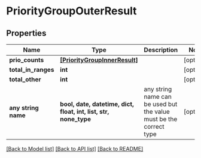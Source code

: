 # PriorityGroupOuterResult


## Properties
Name | Type | Description | Notes
------------ | ------------- | ------------- | -------------
**prio_counts** | [**[PriorityGroupInnerResult]**](PriorityGroupInnerResult.md) |  | [optional] 
**total_in_ranges** | **int** |  | [optional] 
**total_other** | **int** |  | [optional] 
**any string name** | **bool, date, datetime, dict, float, int, list, str, none_type** | any string name can be used but the value must be the correct type | [optional]

[[Back to Model list]](../README.md#documentation-for-models) [[Back to API list]](../README.md#documentation-for-api-endpoints) [[Back to README]](../README.md)


